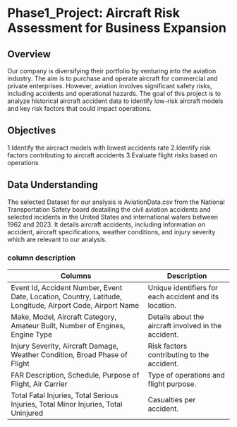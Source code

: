 # **Phase1_Project: Aircraft Risk Assessment for Business Expansion**

## **Overview**
Our company is diversifying their portfolio by venturing into the aviation industry. The aim is to purchase and operate aircraft for commercial and private enterprises. However, aviation involves significant safety risks, including accidents and operational hazards. The goal of this project is to analyze historical aircraft accident data to identify low-risk aircraft models and key risk factors that could impact operations.

## **Objectives**
1.Identify the aircract models with lowest accidents rate
2.Identify risk factors contributing to aircraft accidents
3.Evaluate flight risks based on operations

## **Data Understanding**
The selected Dataset for our analysis is AviationData.csv from the National Transportation Safety board deatailing the civil aviation accidents and selected incidents in the United States and international waters between 1962 and 2023. It details aircraft accidents, including information on accident, aircraft specifications, weather conditions, and injury severity which are relevant to our analysis.

### **column description**
| **Columns** | **Description** |
|-------------|-----------------|
| Event Id, Accident Number, Event Date, Location, Country, Latitude, Longitude, Airport Code, Airport Name | Unique identifiers for each accident and its location. |
| Make, Model, Aircraft Category, Amateur Built, Number of Engines, Engine Type | Details about the aircraft involved in the accident. |
| Injury Severity, Aircraft Damage, Weather Condition, Broad Phase of Flight | Risk factors contributing to the accident. |
| FAR Description, Schedule, Purpose of Flight, Air Carrier | Type of operations and flight purpose. |
| Total Fatal Injuries, Total Serious Injuries, Total Minor Injuries, Total Uninjured | Casualties per accident. |
